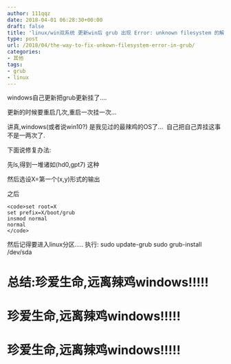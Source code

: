 ```yaml
---
author: 111qqz
date: 2018-04-01 06:28:30+00:00
draft: false
title: 'linux/win双系统 更新win后 grub 出现 Error: unknown filesystem 的解决办法'
type: post
url: /2018/04/the-way-to-fix-unkown-filesystem-error-in-grub/
categories:
- 其他
tags:
- grub
- linux
---
```


windows自己更新把grub更新挂了....

更新的时候要重启几次,重启一次挂一次...

讲真,windows(或者说win10?) 是我见过的最辣鸡的OS了...  自己把自己弄挂这事不是一两次了.

下面说修复办法:

先ls,得到一堆诸如(hd0,gpt7) 这种

然后选设X=第一个(x,y)形式的输出

之后


    
    <code>set root=X
    set prefix=X/boot/grub
    insmod normal
    normal
    </code>



然后记得要进入linux分区.....
执行:
sudo update-grub
sudo grub-install /dev/sda



# 总结:**珍爱生命,远离辣鸡windows!!!!!**





# **珍爱生命,远离辣鸡windows!!!!!**





# **珍爱生命,远离辣鸡windows!!!!!**




